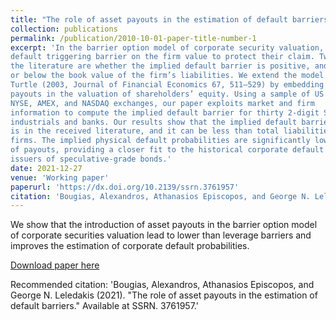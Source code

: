 ```yaml
---
title: "The role of asset payouts in the estimation of default barriers"
collection: publications
permalink: /publication/2010-10-01-paper-title-number-1
excerpt: 'In the barrier option model of corporate security valuation, the firm’s creditors impose a
default triggering barrier on the firm value to protect their claim. Two disputed issues in
the literature are whether the implied default barrier is positive, and whether it is above
or below the book value of the firm’s liabilities. We extend the model of Brockman and
Turtle (2003, Journal of Financial Economics 67, 511–529) by embedding asset
payouts in the valuation of shareholders’ equity. Using a sample of US stocks from the
NYSE, AMEX, and NASDAQ exchanges, our paper exploits market and firm
information to compute the implied default barrier for thirty 2-digit SIC groups, including
industrials and banks. Our results show that the implied default barrier is lower than it
is in the received literature, and it can be less than total liabilities, even zero for some
firms. The implied physical default probabilities are significantly lower in the presence
of payouts, providing a closer fit to the historical corporate default rates, particularly for
issuers of speculative-grade bonds.'
date: 2021-12-27
venue: 'Working paper'
paperurl: 'https://dx.doi.org/10.2139/ssrn.3761957'
citation: 'Bougias, Alexandros, Athanasios Episcopos, and George N. Leledakis (2021). &quot;The role of asset payouts in the estimation of default barriers.&quot; Available at SSRN. 3761957.'
---
```

We show that the introduction of asset payouts in the barrier option model of corporate securities valuation lead to lower than leverage barriers and improves the estimation of corporate default probabilities.

[Download paper here](http://alexbougias.github.io/files/paper1.pdf)

Recommended citation:  'Bougias, Alexandros, Athanasios Episcopos, and George N. Leledakis (2021). &quot;The role of asset payouts in the estimation of default barriers.&quot; Available at SSRN. 3761957.'